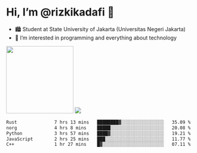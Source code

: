 # Hi, I’m @rizkikadafi 👋
- 🏙 Student at State University of Jakarta (Universitas Negeri Jakarta)
- 👀 I’m interested in programming and everything about technology
<img height="180em" src="https://github-readme-stats.vercel.app/api?username=rizkikadafi&show_icons=true&hide_border=true&&count_private=true&include_all_commits=true" />
<img src="https://github-readme-stats.vercel.app/api/top-langs/?username=rizkikadafi&show_icons=true&hide_border=true&&count_private=true&include_all_commits=true" />

<!--START_SECTION:waka-->

```txt
Rust              7 hrs 13 mins   ████████▓░░░░░░░░░░░░░░░░   35.09 %
norg              4 hrs 8 mins    █████░░░░░░░░░░░░░░░░░░░░   20.08 %
Python            3 hrs 57 mins   ████▓░░░░░░░░░░░░░░░░░░░░   19.21 %
JavaScript        2 hrs 25 mins   ███░░░░░░░░░░░░░░░░░░░░░░   11.77 %
C++               1 hr 27 mins    █▓░░░░░░░░░░░░░░░░░░░░░░░   07.11 %
```

<!--END_SECTION:waka-->

<!---
rizkikadafi/rizkikadafi is a ✨ special ✨ repository because its `README.md` (this file) appears on your GitHub profile.
You can click the Preview link to take a look at your changes.
--->
